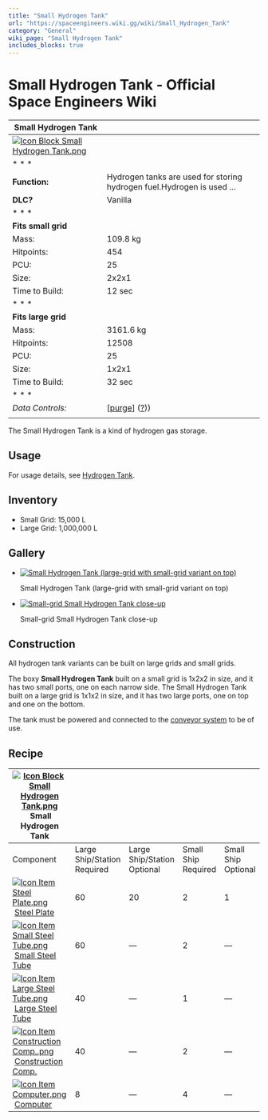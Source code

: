 ```yaml
---
title: "Small Hydrogen Tank"
url: "https://spaceengineers.wiki.gg/wiki/Small_Hydrogen_Tank"
category: "General"
wiki_page: "Small Hydrogen Tank"
includes_blocks: true
---
```


# Small Hydrogen Tank - Official Space Engineers Wiki

| Small Hydrogen Tank |     |
| --- | --- |
| [![Icon Block Small Hydrogen Tank.png](https://spaceengineers.wiki.gg/images/4/40/Icon_Block_Small_Hydrogen_Tank.png?9125ec)](https://spaceengineers.wiki.gg/wiki/File:Icon_Block_Small_Hydrogen_Tank.png) |     |
| * * * |     |
| **Function:** | Hydrogen tanks are used for storing hydrogen fuel.Hydrogen is used ... |
| **DLC?** | Vanilla |
| * * * |     |
| **Fits small grid** |     |
| Mass: | 109.8 kg |
| Hitpoints: | 454 |
| PCU: | 25  |
| Size: | 2x2x1 |
| Time to Build: | 12 sec |
| * * * |     |
| **Fits large grid** |     |
| Mass: | 3161.6 kg |
| Hitpoints: | 12508 |
| PCU: | 25  |
| Size: | 1x2x1 |
| Time to Build: | 32 sec |
| * * * |     |
| _Data Controls:_ | \[[purge](https://spaceengineers.wiki.gg/wiki/Small_Hydrogen_Tank?action=purge)\] ([?](https://spaceengineers.wiki.gg/wiki/Template:Info_Block))) |
|     |     |

The Small Hydrogen Tank is a kind of hydrogen gas storage.

## Usage

For usage details, see [Hydrogen Tank](https://spaceengineers.wiki.gg/wiki/Hydrogen_Tank "Hydrogen Tank").

## Inventory

*   Small Grid: 15,000 L
*   Large Grid: 1,000,000 L

## Gallery

*   [![Small Hydrogen Tank (large-grid with small-grid variant on top)](https://spaceengineers.wiki.gg/images/thumb/4/42/Small_Hydrogen_Tank.png/120px-Small_Hydrogen_Tank.png?5ff5d4)](https://spaceengineers.wiki.gg/wiki/File:Small_Hydrogen_Tank.png "Small Hydrogen Tank (large-grid with small-grid variant on top)")
    
    Small Hydrogen Tank (large-grid with small-grid variant on top)
    
*   [![Small-grid Small Hydrogen Tank close-up](https://spaceengineers.wiki.gg/images/thumb/e/e5/Small_Hydrogen_Tank_small_grid.png/120px-Small_Hydrogen_Tank_small_grid.png?953d10)](https://spaceengineers.wiki.gg/wiki/File:Small_Hydrogen_Tank_small_grid.png "Small-grid Small Hydrogen Tank close-up")
    
    Small-grid Small Hydrogen Tank close-up
    

## Construction

All hydrogen tank variants can be built on large grids and small grids.

The boxy **Small Hydrogen Tank** built on a small grid is 1x2x2 in size, and it has two small ports, one on each narrow side. The Small Hydrogen Tank built on a large grid is 1x1x2 in size, and it has two large ports, one on top and one on the bottom.

The tank must be powered and connected to the [conveyor system](https://spaceengineers.wiki.gg/wiki/Conveyor_system "Conveyor system") to be of use.

## Recipe

| [![Icon Block Small Hydrogen Tank.png](https://spaceengineers.wiki.gg/images/thumb/4/40/Icon_Block_Small_Hydrogen_Tank.png/21px-Icon_Block_Small_Hydrogen_Tank.png?9125ec)](https://spaceengineers.wiki.gg/wiki/Small_Hydrogen_Tank "Small Hydrogen Tank") Small Hydrogen Tank |     |     |     |     |
| --- | --- | --- | --- | --- |
| Component | Large Ship/Station  <br>Required | Large Ship/Station  <br>Optional | Small Ship  <br>Required | Small Ship  <br>Optional |
| [![Icon Item Steel Plate.png](https://spaceengineers.wiki.gg/images/thumb/4/4c/Icon_Item_Steel_Plate.png/21px-Icon_Item_Steel_Plate.png?437e3a)](https://spaceengineers.wiki.gg/wiki/Steel_Plate "Steel Plate") [Steel Plate](https://spaceengineers.wiki.gg/wiki/Steel_Plate "Steel Plate") | 60  | 20  | 2   | 1   |
| [![Icon Item Small Steel Tube.png](https://spaceengineers.wiki.gg/images/thumb/f/f7/Icon_Item_Small_Steel_Tube.png/21px-Icon_Item_Small_Steel_Tube.png?4fe418)](https://spaceengineers.wiki.gg/wiki/Small_Steel_Tube "Small Steel Tube") [Small Steel Tube](https://spaceengineers.wiki.gg/wiki/Small_Steel_Tube "Small Steel Tube") | 60  | —   | 2   | —   |
| [![Icon Item Large Steel Tube.png](https://spaceengineers.wiki.gg/images/thumb/f/fe/Icon_Item_Large_Steel_Tube.png/21px-Icon_Item_Large_Steel_Tube.png?31c1e4)](https://spaceengineers.wiki.gg/wiki/Large_Steel_Tube "Large Steel Tube") [Large Steel Tube](https://spaceengineers.wiki.gg/wiki/Large_Steel_Tube "Large Steel Tube") | 40  | —   | 1   | —   |
| [![Icon Item Construction Comp..png](https://spaceengineers.wiki.gg/images/thumb/4/45/Icon_Item_Construction_Comp..png/21px-Icon_Item_Construction_Comp..png?cdc26f)](https://spaceengineers.wiki.gg/wiki/Construction_Comp. "Construction Comp.") [Construction Comp.](https://spaceengineers.wiki.gg/wiki/Construction_Comp. "Construction Comp.") | 40  | —   | 2   | —   |
| [![Icon Item Computer.png](https://spaceengineers.wiki.gg/images/thumb/7/72/Icon_Item_Computer.png/21px-Icon_Item_Computer.png?65c1a4)](https://spaceengineers.wiki.gg/wiki/Computer "Computer") [Computer](https://spaceengineers.wiki.gg/wiki/Computer "Computer") | 8   | —   | 4   | —   |